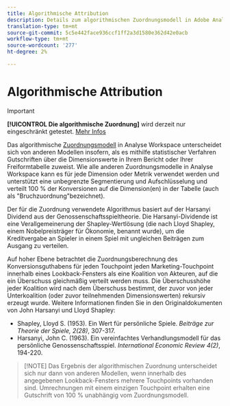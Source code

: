 ```yaml
---
title: Algorithmische Attribution
description: Details zum algorithmischen Zuordnungsmodell in Adobe Analytics.
translation-type: tm+mt
source-git-commit: 5c5e442face936ccf1ff2a3d1580e362d42e0acb
workflow-type: tm+mt
source-wordcount: '277'
ht-degree: 2%

---
```



# Algorithmische Attribution

>[!IMPORTANT]
>
>**[!UICONTROL Die algorithmische Zuordnung]** wird derzeit nur eingeschränkt getestet. [Mehr Infos](https://docs.adobe.com/content/help/en/analytics/landing/an-releases.html)

Das algorithmische [Zuordnungsmodell](attribution.md) in Analyse Workspace unterscheidet sich von anderen Modellen insofern, als es mithilfe statistischer Verfahren Gutschriften über die Dimensionswerte in Ihrem Bericht oder Ihrer Freiformtabelle zuweist. Wie alle anderen Zuordnungsmodelle in Analyse Workspace kann es für jede Dimension oder Metrik verwendet werden und unterstützt eine unbegrenzte Segmentierung und Aufschlüsselung und verteilt 100 % der Konversionen auf die Dimension(en) in der Tabelle (auch als &quot;Bruchzuordnung&quot;bezeichnet).

Der für die Zuordnung verwendete Algorithmus basiert auf der Harsanyi Dividend aus der Genossenschaftsspieltheorie. Die Harsanyi-Dividende ist eine Verallgemeinerung der Shapley-Wertlösung (die nach Lloyd Shapley, einem Nobelpreisträger für Ökonomie, benannt wurde), um die Kreditvergabe an Spieler in einem Spiel mit ungleichen Beiträgen zum Ausgang zu verteilen.

Auf hoher Ebene betrachtet die Zuordnungsberechnung des Konversionsguthabens für jeden Touchpoint jeden Marketing-Touchpoint innerhalb eines Lookback-Fensters als eine Koalition von Akteuren, auf die ein Überschuss gleichmäßig verteilt werden muss. Die Überschusshöhe jeder Koalition wird nach dem Überschuss bestimmt, der zuvor von jeder Unterkoalition (oder zuvor teilnehmenden Dimensionswerten) rekursiv erzeugt wurde. Weitere Informationen finden Sie in den Originaldokumenten von John Harsanyi und Lloyd Shapley:

* Shapley, Lloyd S. (1953). Ein Wert für persönliche Spiele. *Beiträge zur Theorie der Spiele, 2(28)*, 307-317.
* Harsanyi, John C. (1963). Ein vereinfachtes Verhandlungsmodell für das persönliche Genossenschaftsspiel. *International Economic Review 4(2)*, 194-220.

>[!NOTE] Das Ergebnis der algorithmischen Zuordnung unterscheidet sich nur dann von anderen Modellen, wenn innerhalb des angegebenen Lookback-Fensters mehrere Touchpoints vorhanden sind. Umrechnungen mit einem einzigen Touchpoint erhalten eine Gutschrift von 100 % unabhängig vom Zuordnungsmodell.
